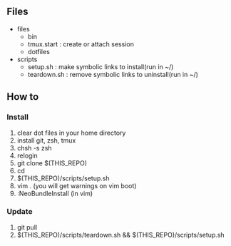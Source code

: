 ## Files

 - files
    - bin
     - tmux.start : create or attach session
    - dotfiles
 - scripts
    - setup.sh : make symbolic links to install(run in ~/)
    - teardown.sh : remove symbolic links to uninstall(run in ~/)

## How to

### Install

 1. clear dot files in your home directory
 1. install git, zsh, tmux
 1. chsh -s zsh
 1. relogin
 1. git clone $(THIS_REPO)
 1. cd
 1. $(THIS_REPO)/scripts/setup.sh
 1. vim . (you will get warnings on vim boot)
 1. :NeoBundleInstall (in vim)

### Update

 1. git pull
 1. $(THIS_REPO)/scripts/teardown.sh && $(THIS_REPO)/scripts/setup.sh
